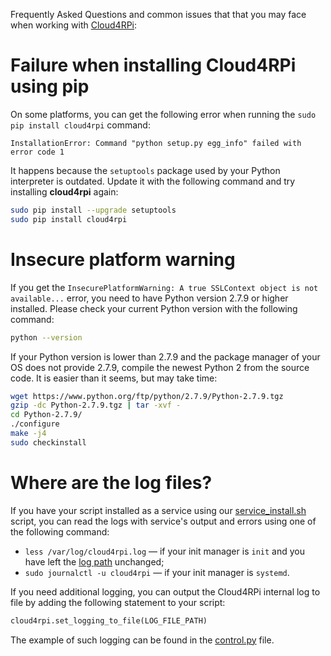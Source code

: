 Frequently Asked Questions and common issues that that you may face when working with [Cloud4RPi](https://cloud4rpi.io):

# Failure when installing Cloud4RPi using pip

On some platforms, you can get the following error when running the `sudo pip install cloud4rpi` command:

```
InstallationError: Command "python setup.py egg_info" failed with error code 1
```

It happens because the `setuptools` package used by your Python interpreter is outdated. Update it with the following command and try installing **cloud4rpi** again:

```sh
sudo pip install --upgrade setuptools
sudo pip install cloud4rpi
```

# Insecure platform warning

If you get the `InsecurePlatformWarning: A true SSLContext object is not available...` error, you need to have Python version 2.7.9 or higher installed. Please check your current Python version with the following command:

```sh
python --version
```

If your Python version is lower than 2.7.9 and the package manager of your OS does not provide 2.7.9, compile the newest Python 2 from the source code. It is easier than it seems, but may take time:

```sh
wget https://www.python.org/ftp/python/2.7.9/Python-2.7.9.tgz
gzip -dc Python-2.7.9.tgz | tar -xvf -
cd Python-2.7.9/
./configure
make -j4
sudo checkinstall
```

# Where are the log files?

If you have your script installed as a service using our [service_install.sh](https://github.com/cloud4rpi/cloud4rpi/blob/master/service_install.sh) script, you can read the logs with service's output and errors using one of the following command:

* `less /var/log/cloud4rpi.log` — if your init manager is `init` and you have left the [log path](https://github.com/cloud4rpi/cloud4rpi/blob/master/service_install.sh#L54) unchanged;
* `sudo journalctl -u cloud4rpi` — if your init manager is `systemd`.

If you need additional logging, you can output the Cloud4RPi internal log to file by adding the following statement to your script:

```python
cloud4rpi.set_logging_to_file(LOG_FILE_PATH)
```

The example of such logging can be found in the [control.py](https://github.com/cloud4rpi/cloud4rpi-examples/blob/master/raspberrypi/control.py#L46) file.
